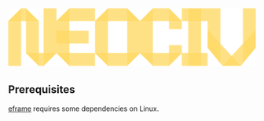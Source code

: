 # ![NEOCIV](https://raw.githubusercontent.com/neociv/neociv/master/logo.svg)

## Prerequisites

[eframe](https://crates.io/crates/eframe) requires some dependencies on Linux.
